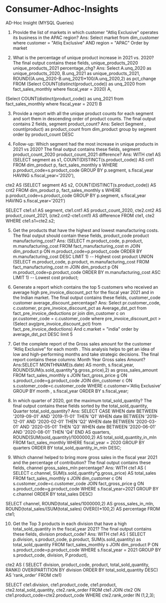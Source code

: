 # Consumer-Adhoc-Insights

AD-Hoc Insight (MYSQL Queries)

1) Provide the list of markets in which customer "Atliq Exclusive" operates its business in the APAC region?
Ans: Select market 
from dim_customer
where customer = "Atliq Exclusive"
AND region = "APAC"
Order by market

2) What is the percentage of unique product increase in 2021 vs. 2020? The final output contains these fields, 
unique_products_2020 
unique_products_2021 
percentage_chg?
Ans: Select 
A.unq_2020 as unique_products_2020,
B.unq_2021 as unique_products_2021,
ROUND((A.unq_2020-B.unq_2021)*100/A.unq_2020,2) as pct_change
FROM
(Select COUNT(distinct(product_code)) as unq_2020
from fact_sales_monthly
where fiscal_year = 2020) A,

(Select COUNT(distinct(product_code)) as unq_2021
from fact_sales_monthly
where fiscal_year = 2021) B

3) Provide a report with all the unique product counts for each segment and sort them in descending order of product counts. The final output contains 2 fields,
segment
product_count?
Ans: Select Segment , count(product) as product_count
from dim_product
group by segment
order by product_count DESC

4) Follow-up: Which segment had the most increase in unique products in 2021 vs 2020? The final output contains these fields, 
segment product_count_2020 
product_count_2021 
difference?
Ans: WITH cte1 AS 
(SELECT
segment as s1,
COUNT(DISTINCT(s.product_code)) AS cnt1
FROM dim_product p, fact_sales_monthly s
WHERE p.product_code=s.product_code
GROUP BY p.segment, s.fiscal_year
HAVING s.fiscal_year='2020'),

cte2 AS
(SELECT
segment AS s2,
COUNT(DISTINCT(s.product_code)) AS cnt2
FROM dim_product p, fact_sales_monthly s
WHERE p.product_code=s.product_code
GROUP BY p.segment, s.fiscal_year
HAVING s.fiscal_year='2021')

SELECT
cte1.s1 AS segment,
cte1.cnt1 AS product_count_2020,
cte2.cnt2 AS product_count_2021,
(cte2.cnt2-cte1.cnt1) AS difference
FROM cte1, cte2
WHERE cte1.s1=cte2.s2;

5) Get the products that have the highest and lowest manufacturing costs. The final output should contain these fields, 
product_code 
product 
manufacturing_cost?
Ans: (SELECT
m.product_code,
p.product,
m.manufacturing_cost
FROM fact_manufacturing_cost m 
JOIN dim_product p 
ON m.product_code=p.product_code
ORDER BY m.manufacturing_cost DESC
LIMIT 1) -- Highest cost product
UNION
(SELECT
m.product_code,
p.product,
m.manufacturing_cost
FROM fact_manufacturing_cost m
JOIN dim_product p
ON m.product_code=p.product_code
ORDER BY m.manufacturing_cost ASC
LIMIT 1) -- Lowest cost product;

6) Generate a report which contains the top 5 customers who received an average high pre_invoice_discount_pct for the fiscal year 2021 and in the Indian market. The final output contains these fields, 
customer_code 
customer 
average_discount_percentage?
Ans: Select 
pr.customer_code,
c.customer,
pr.pre_invoice_discount_pct as Average_dst_pct
from fact_pre_invoice_deductions pr
join dim_customer c
on pr.customer_code = c.customer_code
where pre_invoice_discount_pct > (Select avg(pre_invoice_discount_pct) from fact_pre_invoice_deductions)
And c.market = "india"
order by average_dst_pct DESC
limit 5

7) Get the complete report of the Gross sales amount for the customer “Atliq Exclusive” for each month . This analysis helps to get an idea of low and high-performing months and take strategic decisions. The final report contains these columns: 
Month 
Year 
Gross sales Amount?
Ans:SELECT
MONTHNAME(s.date)  AS month,
s.fiscal_year,
ROUND(SUM(s.sold_quantity*g.gross_price),2) as gross_sales_amount
FROM fact_sales_monthly s
JOIN fact_gross_price g
ON s.product_code=g.product_code
JOIN dim_customer c
ON s.customer_code=c.customer_code
WHERE c.customer='Atliq Exclusive'
GROUP BY month , s.fiscal_year
ORDER BY s.fiscal_year;

8) In which quarter of 2020, got the maximum total_sold_quantity? The final output contains these fields sorted by the total_sold_quantity, Quarter total_sold_quantity?
Ans: SELECT
CASE
WHEN date BETWEEN '2019-09-01' AND '2019-11-01' THEN 'Q1'
WHEN date BETWEEN '2019-12-01' AND '2020-02-01' THEN 'Q2'
WHEN date BETWEEN '2020-03-01' AND '2020-05-01' THEN 'Q3'
WHEN date BETWEEN '2020-06-01' AND '2020-08-01' THEN 'Q4'
END AS quarters,
ROUND(SUM(sold_quantity)/1000000,2) AS total_sold_quantity_in_mln
FROM fact_sales_monthly
WHERE fiscal_year = 2020
GROUP BY quarters
ORDER BY total_sold_quantity_in_mln DESC;

9) Which channel helped to bring more gross sales in the fiscal year 2021 and the percentage of contribution? The final output contains these fields, 
channel 
gross_sales_mln 
percentage?
Ans: WITH cte1 AS (
SELECT c.channel, SUM(s.sold_quantity*g.gross_price) AS total_sales
FROM fact_sales_monthly s
JOIN dim_customer c ON s.customer_code=c.customer_code
JOIN fact_gross_price g ON s.product_code=g.product_code
WHERE s.fiscal_year=2021
GROUP BY c.channel
ORDER BY total_sales DESC)

SELECT channel, ROUND(total_sales/1000000,2) AS gross_sales_in_mln,
ROUND(total_sales/(SUM(total_sales) OVER())*100,2) AS percentage
FROM cte1;

10) Get the Top 3 products in each division that have a high total_sold_quantity in the fiscal_year 2021? The final output contains these fields, 
division 
product_code?
Ans: WITH cte1 AS (
SELECT
p.division, s.product_code, p.product,
SUM(s.sold_quantity) as total_sold_quantity
FROM fact_sales_monthly s
JOIN dim_product P 
ON s.product_code=p.product_code
WHERE s.fiscal_year = 2021 
GROUP BY s.product_code, division, P.product),

cte2 AS (
SELECT division, product_code, product, total_sold_quantity,
RANK() OVER(PARTITION BY division ORDER BY total_sold_quantity DESC) AS 'rank_order'
FROM cte1)

SELECT cte1.division, cte1.product_code, cte1.product, cte2.total_sold_quantity, cte2.rank_order
FROM cte1 JOIN cte2 ON cte1.product_code=cte2.product_code
WHERE cte2.rank_order IN (1,2,3);
